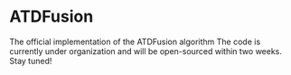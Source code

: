 # ATDFusion
The official implementation of the ATDFusion algorithm
The code is currently under organization and will be open-sourced within two weeks. Stay tuned!
